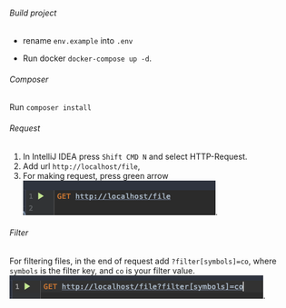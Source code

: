 ###### Build project

- rename `env.example` into `.env`

- Run docker `docker-compose up -d`.

###### Composer

Run `composer install`

###### Request

1. In IntelliJ IDEA press `Shift CMD N` and select HTTP-Request.
2. Add url `http://localhost/file`,
3. For making request, press green arrow ![Image description](https://github.com/PetrenkoBohdan/ApiEndPoint/blob/master/files/Снимок%20экрана%202020-03-23%20в%2014.36.29.png).

###### Filter

For filtering files, in the end of request add  `?filter[symbols]=co`,
where `symbols` is the filter key, and `co` is your filter value.
![Image description](https://github.com/PetrenkoBohdan/ApiEndPoint/blob/master/files/Снимок%20экрана%202020-03-23%20в%2014.56.26.png).
